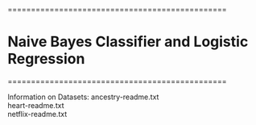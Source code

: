 
===============================================
# Naive Bayes Classifier and Logistic Regression
===============================================


Information on Datasets:
ancestry-readme.txt\
heart-readme.txt\
netflix-readme.txt





